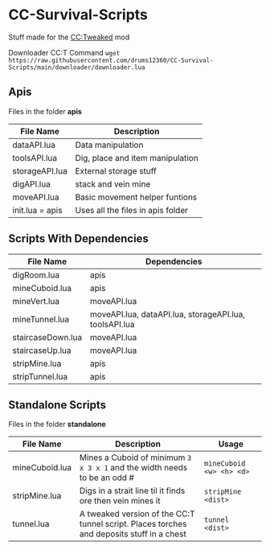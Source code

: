 # CC-Survival-Scripts

Stuff made for the [CC:Tweaked](https://www.curseforge.com/minecraft/mc-mods/cc-tweaked) mod

Downloader CC:T Command `wget https://raw.githubusercontent.com/drums12360/CC-Survival-Scripts/main/downloader/downloader.lua`

## Apis

Files in the folder **apis**

| File Name | Description |
| ----------- | ----------- |
| dataAPI.lua | Data manipulation |
| toolsAPI.lua | Dig, place and item manipulation |
| storageAPI.lua | External storage stuff|
| digAPI.lua | stack and vein mine |
| moveAPI.lua | Basic movement helper funtions |
| init.lua = apis | Uses all the files in apis folder |

## Scripts With Dependencies 

| File Name | Dependencies |
| ----------- | ----------- |
| digRoom.lua | apis |
| mineCuboid.lua | apis |
| mineVert.lua | moveAPI.lua |
| mineTunnel.lua | moveAPI.lua, dataAPI.lua, storageAPI.lua, toolsAPI.lua |
| staircaseDown.lua | moveAPI.lua |
| staircaseUp.lua | moveAPI.lua |
| stripMine.lua | apis |
| stripTunnel.lua | apis |

## Standalone Scripts

Files in the folder **standalone**

| File Name | Description | Usage |
| ----------- | ----------- | ----------- |
| mineCuboid.lua | Mines a Cuboid of minimum `3 x 3 x 1` and the width needs to be an odd # | `mineCuboid <w> <h> <d>` |
| stripMine.lua | Digs in a strait line til it finds ore then vein mines it | `stripMine <dist>` |
| tunnel.lua | A tweaked version of the CC:T tunnel script. Places torches and deposits stuff in a chest | `tunnel <dist>` |
